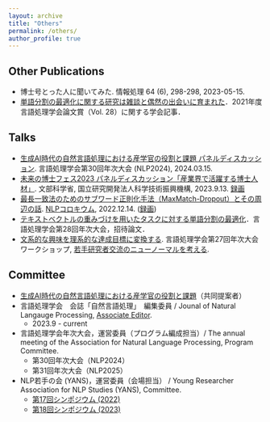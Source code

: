 ```yaml
---
layout: archive
title: "Others"
permalink: /others/
author_profile: true
---
```


## Other Publications
- 博士号とった人に聞いてみた. 情報処理 64 (6), 298-298, 2023-05-15.
- [単語分割の最適化に関する研究は雑談と偶然の出会いに育まれた](https://www.jstage.jst.go.jp/article/jnlp/29/2/29_688/_article/-char/ja)．2021年度言語処理学会論文賞（Vol. 28）に関する学会記事．


## Talks
- [生成AI時代の自然言語処理における産学官の役割と課題 パネルディスカッション](https://sites.google.com/view/llm-discussion-nlp2024-ws). 言語処理学会第30回年次大会 (NLP2024), 2024.03.15.
- [未来の博士フェス2023 パネルディスカッション「産業界で活躍する博士人材」](https://www.jst.go.jp/jisedai/mirainohakase2023/). 文部科学省, 国立研究開発法人科学技術振興機構, 2023.9.13. [録画](https://www.youtube.com/watch?v=dQMC4qJGZzk)
- [最長一致法のためのサブワード正則化手法（MaxMatch-Dropout）とその周辺の話](https://speakerdeck.com/tathi/zui-chang-zhi-fa-notamenosabuwadozheng-ze-hua-shou-fa-maxmatch-dropout-tosonozhou-bian-nohua). [NLPコロキウム](https://nlp-colloquium-jp.github.io/), 2022.12.14. ([録画](https://www.youtube.com/watch?v=6GbhzLSj_5s))
- [テキストベクトルの重みづけを用いたタスクに対する単語分割の最適化](https://speakerdeck.com/tathi/optimizing-tokenization-nlp2022-talk)．言語処理学会第28回年次大会，招待論文．
- [文系的な興味を理系的な達成目標に変換する](https://speakerdeck.com/tathi/wen-xi-de-naxing-wei-woli-xi-de-nada-cheng-mu-biao-nibian-huan-suru). 言語処理学会第27回年次大会ワークショップ, [若手研究者交流のニューノーマルを考える](https://sites.google.com/view/nlp2021ws).


## Committee
- [生成AI時代の自然言語処理における産学官の役割と課題](https://sites.google.com/view/llm-discussion-nlp2024-ws)（共同提案者）
- 言語処理学会　会誌「自然言語処理」　編集委員 / Jounal of Natural Langauge Processing, [Associate Editor](https://anlp.jp/en/guide/editors.html).
  - 2023.9 - current
- 言語処理学会年次大会，運営委員（プログラム編成担当）/ The annual meeting of the Association for Natural Language Processing, Program Committee.
  - 第30回年次大会（NLP2024）
  - 第31回年次大会（NLP2025）
- NLP若手の会 (YANS)，運営委員（会場担当） / Young Researcher Association for NLP Studies (YANS), Committee.
  -  [第17回シンポジウム (2022)](https://yans.anlp.jp/entry/yans2022)
  -  [第18回シンポジウム (2023)](https://yans.anlp.jp/entry/yans2023)